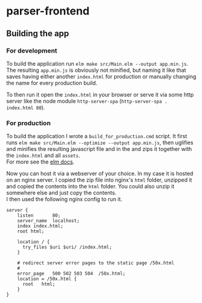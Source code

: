 # parser-frontend

## Building the app

### For development
To build the application run `elm make src/Main.elm --output app.min.js`.
<br>
The resulting `app.min.js` is obviously not minified, but naming it like that saves having either another `index.html` for production or manually changing the name for every production build.

To then run it open the `index.html` in your browser or serve it via some http server like the node module `http-server-spa` (`http-server-spa . index.html 80`).

### For production
To build the application I wrote a `build_for_production.cmd` script.
It first runs `elm make src/Main.elm --optimize --output app.min.js`, then uglifies and minifies the resulting javascript file and in the and zips it together with the `index.html` and all `assets`.
<br>
For more see the [elm docs](https://guide.elm-lang.org/optimization/asset_size.html).

Now you can host it via a webserver of your choice. In my case it is hosted on an
nginx server. I copied the zip file into nginx's `html` folder, unzipped it and copied the contents into the `html` folder. You could also unzip it somewhere else and just copy the contents.
<br>
I then used the following nginx config to run it.
```
server {
    listen       80;
    server_name  localhost;
    index index.html;
    root html;

    location / {
      try_files $uri $uri/ /index.html;
    }

    # redirect server error pages to the static page /50x.html
    #
    error_page   500 502 503 504  /50x.html;
    location = /50x.html {
      root   html;
    }
}
```
